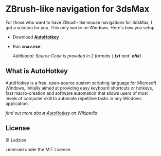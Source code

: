 # ZBrush-like navigation for 3dsMax

For those who want to have ZBrush-like mouse navigations for 3dsMax, I got a solution for you. This only works on Windows. Here's how you setup.

* Download [**AutoHotkey**](https://autohotkey.com/)
* Run **znav.exe**

	*Additional: Source Code is provided in 2 formats (**.txt** and **.ahk**)*

## What is AutoHotkey

AutoHotkey is a free, open-source custom scripting language for Microsoft Windows, initially aimed at providing easy keyboard shortcuts or hotkeys, fast macro-creation and software automation that allows users of most levels of computer skill to automate repetitive tasks in any Windows application.

*find out more about [AutoHotkey](https://en.wikipedia.org/wiki/AutoHotkey) on Wikipedia*

## License

© Ladzies

Licensed under the MIT License.